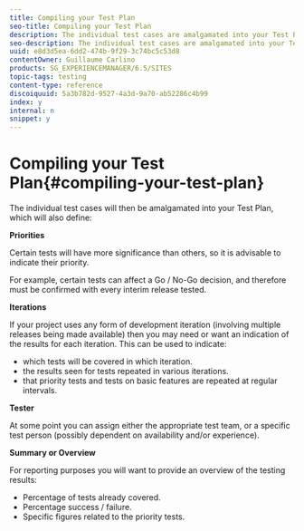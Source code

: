 ```yaml
---
title: Compiling your Test Plan
seo-title: Compiling your Test Plan
description: The individual test cases are amalgamated into your Test Plan
seo-description: The individual test cases are amalgamated into your Test Plan
uuid: e8d3d5ea-6dd2-474b-9f29-3c74bc5c53d8
contentOwner: Guillaume Carlino
products: SG_EXPERIENCEMANAGER/6.5/SITES
topic-tags: testing
content-type: reference
discoiquuid: 5a3b782d-9527-4a3d-9a70-ab52286c4b99
index: y
internal: n
snippet: y
---
```


# Compiling your Test Plan{#compiling-your-test-plan}

The individual test cases will then be amalgamated into your Test Plan, which will also define:

**Priorities**

Certain tests will have more significance than others, so it is advisable to indicate their priority.

For example, certain tests can affect a Go / No-Go decision, and therefore must be confirmed with every interim release tested.

**Iterations**

If your project uses any form of development iteration (involving multiple releases being made available) then you may need or want an indication of the results for each iteration. This can be used to indicate:

* which tests will be covered in which iteration.
* the results seen for tests repeated in various iterations.
* that priority tests and tests on basic features are repeated at regular intervals.

**Tester**

At some point you can assign either the appropriate test team, or a specific test person (possibly dependent on availability and/or experience).

**Summary or Overview**

For reporting purposes you will want to provide an overview of the testing results:

* Percentage of tests already covered.
* Percentage success / failure.
* Specific figures related to the priority tests.

